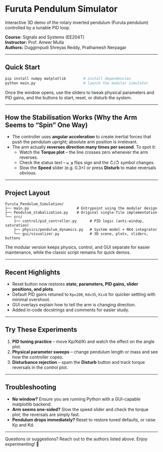 # Furuta Pendulum Simulator

Interactive 3D demo of the rotary inverted pendulum (Furuta pendulum) controlled by a tunable PID loop.

**Course:** Signals and Systems (EE204T)  
**Instructor:** Prof. Ameer Mulla  
**Authors:** Duggimpudi Shreyas Reddy, Prathamesh Nerpagar

---

## Quick Start

```bash
pip install numpy matplotlib        # install dependencies
python main.py                      # launch the modular simulator
```

Once the window opens, use the sliders to tweak physical parameters and PID gains, and the buttons to start, reset, or disturb the system.

---

## How the Stabilisation Works (Why the Arm Seems to “Spin” One Way)

- The controller uses **angular acceleration** to create inertial forces that push the pendulum upright; absolute arm position is irrelevant.
- The arm actually **reverses direction many times per second**. To spot it:
  - Watch the **Torque plot** – the line crosses zero whenever the arm reverses.
  - Check the status text – `ω_φ` flips sign and the ↻/↺ symbol changes.
  - Slow the **Speed** slider (e.g. 0.3×) or press **Disturb** to make reversals obvious.

---

## Project Layout

```
Furuta_Pendulum_Simulation/
├── main.py                      # Entrypoint using the modular design
├── Pendulum_stabalization.py    # Original single-file implementation
└── src/
    ├── control/pid_controller.py      # PID logic (anti-windup, saturation)
    ├── physics/pendulum_dynamics.py   # System model + RK4 integrator
    └── gui/visualizer.py              # 3D scene, plots, sliders, buttons
```

The modular version keeps physics, control, and GUI separate for easier maintenance, while the classic script remains for quick demos.

---

## Recent Highlights

- Reset button now restores **state, parameters, PID gains, slider positions, and plots**.
- Default PID gains retuned to `Kp=200`, `Kd=35`, `Ki=8` for quicker settling with minimal overshoot.
- GUI overlays explain how to tell the arm is changing direction.
- Added in-code docstrings and comments for easier study.

---

## Try These Experiments

1. **PID tuning practice** – move Kp/Kd/Ki and watch the effect on the angle plot.  
2. **Physical parameter sweeps** – change pendulum length or mass and see how the controller copes.  
3. **Disturbance rejection** – spam the **Disturb** button and track torque reversals in the control plot.

---

## Troubleshooting

- **No window?** Ensure you are running Python with a GUI-capable matplotlib backend.
- **Arm seems one-sided?** Slow the speed slider and check the torque plot; the reversals are simply fast.
- **Pendulum drops immediately?** Reset to restore tuned defaults, or raise Kp and Kd.

---

Questions or suggestions? Reach out to the authors listed above. Enjoy experimenting! 🎡
